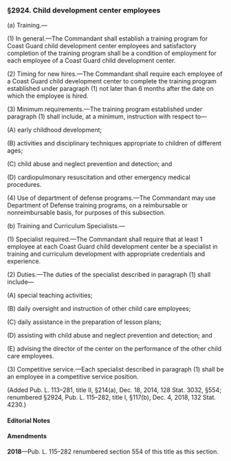 ### §2924. Child development center employees ###

(a) Training.—

(1) In general.—The Commandant shall establish a training program for Coast Guard child development center employees and satisfactory completion of the training program shall be a condition of employment for each employee of a Coast Guard child development center.

(2) Timing for new hires.—The Commandant shall require each employee of a Coast Guard child development center to complete the training program established under paragraph (1) not later than 6 months after the date on which the employee is hired.

(3) Minimum requirements.—The training program established under paragraph (1) shall include, at a minimum, instruction with respect to—

(A) early childhood development;

(B) activities and disciplinary techniques appropriate to children of different ages;

(C) child abuse and neglect prevention and detection; and

(D) cardiopulmonary resuscitation and other emergency medical procedures.

(4) Use of department of defense programs.—The Commandant may use Department of Defense training programs, on a reimbursable or nonreimbursable basis, for purposes of this subsection.

(b) Training and Curriculum Specialists.—

(1) Specialist required.—The Commandant shall require that at least 1 employee at each Coast Guard child development center be a specialist in training and curriculum development with appropriate credentials and experience.

(2) Duties.—The duties of the specialist described in paragraph (1) shall include—

(A) special teaching activities;

(B) daily oversight and instruction of other child care employees;

(C) daily assistance in the preparation of lesson plans;

(D) assisting with child abuse and neglect prevention and detection; and

(E) advising the director of the center on the performance of the other child care employees.

(3) Competitive service.—Each specialist described in paragraph (1) shall be an employee in a competitive service position.

(Added Pub. L. 113–281, title II, §214(a), Dec. 18, 2014, 128 Stat. 3032, §554; renumbered §2924, Pub. L. 115–282, title I, §117(b), Dec. 4, 2018, 132 Stat. 4230.)

#### **Editorial Notes** ####

#### Amendments ####

**2018**—Pub. L. 115–282 renumbered section 554 of this title as this section.
